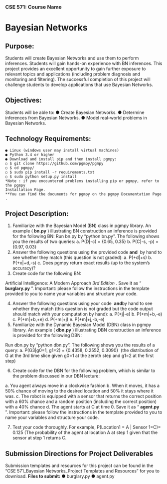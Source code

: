 ### CSE 571: Course Name

# Bayesian Networks

## Purpose:

Students will create Bayesian Networks and use them to perform inferences. Students will gain
hands-on experience with BN inferences. This project provides an excellent opportunity to gain
further exposure to relevant topics and applications (including problem diagnosis and monitoring
and filtering). The successful completion of this project will challenge students to develop
applications that use Bayesian Networks.

## Objectives:

Students will be able to:
● Create Bayesian Networks.
● Determine inferences from Bayesian Networks.
● Model real-world problems in Bayesian Networks.

## Technology Requirements:

```
● Linux (windows user may install virtual machines)
● Python 3.4 or higher
● Download and install pip and then install pgmpy:
○ $ git clone https://github.com/pgmpy/pgmpy
○ $ cd pgmpy/
○ $ sudo pip install -r requirements.txt
○ $ sudo python setup.py install
*Note ​: if you encountered problems installing pip or pgmpy, refer to the ​pgmpy
Installation Page​.
**You can find the documents for pgmpy on the ​pgmpy Documentation Page​.
```
## Project Description:


1. Familiarize with the Bayesian Model (BN) class in pgmpy library. An example (​ **bn.py** ​)
   illustrating BN construction an inference is provided for the following BN:
   Run bn.py by “python bn.py”. The following shows you the results of two queries:
   a. P(D|-c) = {0.65, 0.35}
   b. P(C|-s, -p) = {0.97, 0.03}
2. Answer the following questions using the provided code ​ **and** ​ by hand to see whether
   they match (this question is not graded):
   a. P(+d|+s)
   b. P(+x|+d,-s)
   c. Does pgmpy return exact results (up to the system’s accuracy)?
3. Create code for the following BN:


Artificial Intelligence: A Modern Approach​ _3rd Edition_ ​.
Save it as “​ **burglary.py** ​”. Important: please follow the instructions in the template provided to
you to name your variables and structure your code.

4. Answer the following questions using your code ​ **and** ​ by hand to see whether they match
   (this question is not graded but the code output should match with your computation by
   hand):
   a. P(+j|-e)
   b. P(+m|+b,-e)
   c. P(+m|+b,+e)
   d. P(+m|+j)
   e. P(+m|+j,-b,-e)
5. Familiarize with the Dynamic Bayesian Model (DBN) class in pgmpy library. An example
   (​ **dbn.py** ​) illustrating DBN construction an inference is provided for the following DBN:


Run dbn.py by “python dbn.py”. The following shows you the results of a query:
a. P(G3|g0=1, g1=2) = {0.4358, 0.2552, 0.3090}​ ​ (the distribution of G at the 3rd
time slice given g0=1 at the zeroth step and g1=2 at the first step)

6. Create code for the DBN for the following problem, which is similar to the problem
   discussed in our DBN lecture:


a. You agent always move in a clockwise fashion
b. When it moves, it has a 50% chance of moving to the desired location and 50% it
stays where it was.
c. The robot is equipped with a sensor that returns the correct position with a 60%
chance and a random position (including the correct position) with a 40% chance
d. The agent starts at C at time 0.
Save it as “​ **agent.py** ​”. Important: please follow the instructions in the template provided
to you to name your variables and structure your code.

7. Test your code thoroughly.
   For example, P(Location1 = A | Sensor 1=C)= 0.125 (The probability of the agent at
   location A at step 1 given that the sensor at step 1 returns C.

## Submission Directions for Project Deliverables

Submission templates and resources for this project can be found in the “CSE 571_Bayesian
Networks_Project Templates and Resources” for you to download.
**Files to submit:**
● burglary.py
● agent.py


